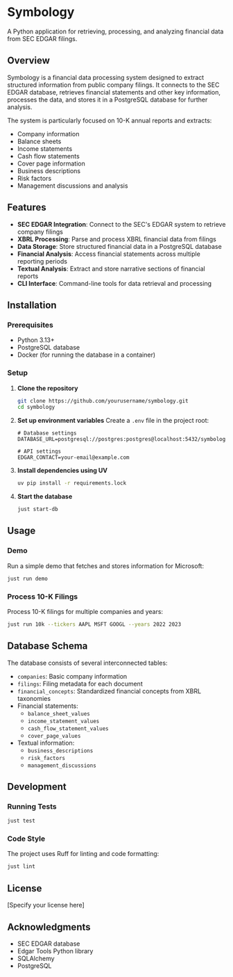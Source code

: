 # Symbology

A Python application for retrieving, processing, and analyzing financial data from SEC EDGAR filings.

## Overview

Symbology is a financial data processing system designed to extract structured information from public company filings. It connects to the SEC EDGAR database, retrieves financial statements and other key information, processes the data, and stores it in a PostgreSQL database for further analysis.

The system is particularly focused on 10-K annual reports and extracts:
- Company information
- Balance sheets
- Income statements
- Cash flow statements
- Cover page information
- Business descriptions
- Risk factors
- Management discussions and analysis

## Features

- **SEC EDGAR Integration**: Connect to the SEC's EDGAR system to retrieve company filings
- **XBRL Processing**: Parse and process XBRL financial data from filings
- **Data Storage**: Store structured financial data in a PostgreSQL database
- **Financial Analysis**: Access financial statements across multiple reporting periods
- **Textual Analysis**: Extract and store narrative sections of financial reports
- **CLI Interface**: Command-line tools for data retrieval and processing

## Installation

### Prerequisites

- Python 3.13+
- PostgreSQL database
- Docker (for running the database in a container)

### Setup

1. **Clone the repository**
   ```bash
   git clone https://github.com/yourusername/symbology.git
   cd symbology
   ```

2. **Set up environment variables**
   Create a `.env` file in the project root:
   ```
   # Database settings
   DATABASE_URL=postgresql://postgres:postgres@localhost:5432/symbology
   
   # API settings
   EDGAR_CONTACT=your-email@example.com
   ```

3. **Install dependencies using UV**
   ```bash
   uv pip install -r requirements.lock
   ```

4. **Start the database**
   ```bash
   just start-db
   ```

## Usage

### Demo

Run a simple demo that fetches and stores information for Microsoft:

```bash
just run demo
```

### Process 10-K Filings

Process 10-K filings for multiple companies and years:

```bash
just run 10k --tickers AAPL MSFT GOOGL --years 2022 2023
```

## Database Schema

The database consists of several interconnected tables:

- `companies`: Basic company information
- `filings`: Filing metadata for each document
- `financial_concepts`: Standardized financial concepts from XBRL taxonomies
- Financial statements:
  - `balance_sheet_values`
  - `income_statement_values`
  - `cash_flow_statement_values`
  - `cover_page_values`
- Textual information:
  - `business_descriptions`
  - `risk_factors`
  - `management_discussions`

## Development

### Running Tests

```bash
just test
```

### Code Style

The project uses Ruff for linting and code formatting:

```bash
just lint
```

## License

[Specify your license here]

## Acknowledgments

- SEC EDGAR database
- Edgar Tools Python library
- SQLAlchemy
- PostgreSQL